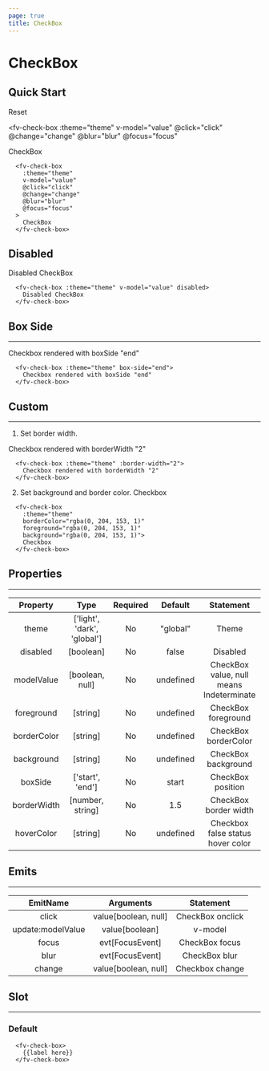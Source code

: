 ```yaml
---
page: true
title: CheckBox
---
```


<script lang="ts" setup>
import { ref } from 'vue'; 
import { useTheme } from '../common/index.js'; 

const {theme} = useTheme()

const value = ref<null|boolean>(null)

function click(val:boolean|null){
  console.log('click',val)
}

function setInt(){
  value.value = null; 
}

function change(val:boolean|null){
  console.log("change", val)
}

function focus(evt: FocusEvent){
  console.log("focus", evt)
}

function blur(evt: FocusEvent){
  console.log("blur", evt)
}

</script>

# CheckBox

## Quick Start    

<div style="margin-bottom:5px; ">
<fv-button :theme="theme" @click="setInt">Reset</fv-button>
</div>

<fv-check-box 
  :theme="theme" 
  v-model="value" 
  @click="click" 
  @change="change" 
  @blur="blur" 
  @focus="focus"
>
  CheckBox
</fv-check-box>

```vue-html
  <fv-check-box 
    :theme="theme" 
    v-model="value" 
    @click="click" 
    @change="change" 
    @blur="blur" 
    @focus="focus"
  >
    CheckBox
  </fv-check-box>
```

## Disabled

<fv-check-box :theme="theme" v-model="value" disabled>
  Disabled CheckBox
</fv-check-box>

```vue-html
  <fv-check-box :theme="theme" v-model="value" disabled>
    Disabled CheckBox
  </fv-check-box>
```

## Box Side

---
<fv-check-box :theme="theme" box-side="end">
  Checkbox rendered with boxSide "end"
</fv-check-box>

```vue-html
  <fv-check-box :theme="theme" box-side="end">
    Checkbox rendered with boxSide "end"
  </fv-check-box>
```

## Custom

---
1. Set border width.
<fv-check-box :theme="theme" :border-width="2">
  Checkbox rendered with borderWidth "2"
</fv-check-box>

```vue-html
  <fv-check-box :theme="theme" :border-width="2">
    Checkbox rendered with borderWidth "2"
  </fv-check-box>
```

2. Set background and border color.
<fv-check-box
  :theme="theme" 
  borderColor="rgba(0, 204, 153, 1)" 
  foreground="rgba(0, 204, 153, 1)" 
  background="rgba(0, 204, 153, 1)">
  Checkbox
</fv-check-box>

```vue-html
  <fv-check-box
    :theme="theme" 
    borderColor="rgba(0, 204, 153, 1)" 
    foreground="rgba(0, 204, 153, 1)" 
    background="rgba(0, 204, 153, 1)">
    Checkbox
  </fv-check-box>
```

## Properties

---
|  Property  |             Type             | Required | Default |    Statement    |
|:------------:|:----------------------------------:|:--------------:|:---------------:|:---------------------:|
|    theme     | ['light', 'dark', 'global'] |       No       |     "global"      |     Theme      |
|   disabled   |             [boolean]              |       No       |      false      |    Disabled    |
| modelValue    |             [boolean, null]              |       No       |     undefined     |     CheckBox value, null means Indeterminate       |
| foreground  |              [string]              |       No       |      undefined       |   CheckBox foreground   |
| borderColor |              [string]              |       No       |       undefined       |  CheckBox borderColor   |
| background  |              [string]              |       No       |       undefined       |    CheckBox background    |
|   boxSide   |          ['start', 'end']           |       No       |      start      | CheckBox position |
| borderWidth |              [number, string]              |       No       |        1.5        |   CheckBox border width   |
| hoverColor  |              [string]              |       No       |     undefined     | Checkbox false status hover color |

## Emits

---
| EmitName | Arguments | Statement |
|:------------:|:--------------:|:---------------:|
|    click     |     value[boolean, null]      | CheckBox onclick  |
| update:modelValue     |     value[boolean]      | v-model           |
|    focus     |     evt[FocusEvent] | CheckBox focus |
|    blur      |     evt[FocusEvent] | CheckBox blur |
|    change    |     value[boolean, null]  | Checkbox change |

## Slot

---

### Default

```vue-html
  <fv-check-box>
    {{label here}}
  </fv-check-box>
```
